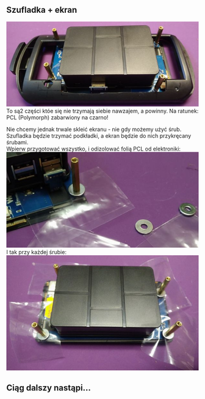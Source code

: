 
## Szufladka + ekran

![zestaw](_pics/szufladka_cut03.jpg)<br>
To są2 części któe się nie trzymają siebie nawzajem, a powinny.
Na ratunek: PCL (Polymorph) zabarwiony na czarno!

Nie chcemy jednak trwale skleić ekranu - nie gdy możemy użyć śrub.<br>
Szufladka będzie trzymać podkładki, a ekran będzie do nich przykręcany śrubami.<br>
Wpierw przygotować wszystko, i odizolować folią PCL od elektroniki:<br>
![zestaw](_pics/szufladka_mont01.jpg)<br>
I tak przy każdej śrubie:<br>
![zestaw](_pics/szufladka_mont02.jpg)<br>

## Ciąg dalszy nastąpi...
